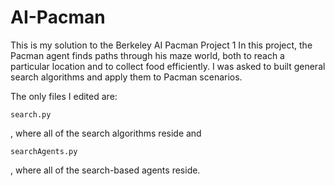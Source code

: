 # AI-Pacman
This is my solution to the Berkeley AI Pacman Project 1
In this project, the Pacman agent finds paths through his maze world, both to reach a particular location and to collect food efficiently. I was asked to built general search algorithms and apply them to Pacman scenarios.

The only files I edited are:

    search.py	
, where all of the search algorithms reside and

    searchAgents.py	
, where all of the search-based agents reside.
